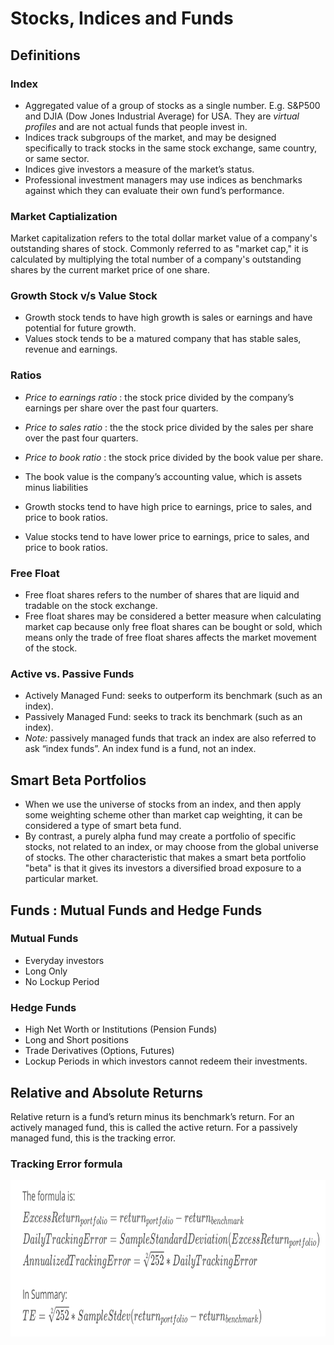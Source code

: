 # Stocks, Indices and Funds

## Definitions

### Index 
* Aggregated value of a group of stocks as a single number. E.g. S&P500 and DJIA (Dow Jones Industrial Average) for USA. They are *virtual profiles* and are not actual funds that people invest in.
* Indices track subgroups of the market, and may be designed specifically to track stocks in the same stock exchange, same country, or same sector.
* Indices give investors a measure of the market’s status.
* Professional investment managers may use indices as benchmarks against which they can evaluate their own fund’s performance.

### Market Captialization

Market capitalization refers to the total dollar market value of a company's outstanding shares of stock. Commonly referred to as "market cap," it is calculated by multiplying the total number of a company's outstanding shares by the current market price of one share.

### Growth Stock v/s Value Stock

* Growth stock tends to have high growth is sales or earnings and have potential for future growth.
* Values stock tends to be a matured company that has stable sales, revenue and earnings.

### Ratios

* *Price to earnings ratio* : the stock price divided by the company’s earnings per share over the past four quarters. 
* *Price to sales ratio* : the the stock price divided by the sales per share over the past four quarters.
* *Price to book ratio* : the stock price divided by the book value per share.

* The book value is the company’s accounting value, which is assets minus liabilities

* Growth stocks tend to have high price to earnings, price to sales, and price to book ratios.
* Value stocks tend to have lower price to earnings, price to sales, and price to book ratios.


### Free Float
* Free float shares refers to the number of shares that are liquid and tradable on the stock exchange.
* Free float shares may be considered a better measure when calculating market cap because only free float shares can be bought or sold, which means only the trade of free float shares affects the market movement of the stock.

### Active vs. Passive Funds
* Actively Managed Fund: seeks to outperform its benchmark (such as an index).
* Passively Managed Fund: seeks to track its benchmark (such as an index).
* *Note:*  passively managed funds that track an index are also referred to ask “index funds”. An index fund is a fund, not an index.


## Smart Beta Portfolios

* When we use the universe of stocks from an index, and then apply some weighting scheme other than market cap weighting, it can be considered a type of smart beta fund.
* By contrast, a purely alpha fund may create a portfolio of specific stocks, not related to an index, or may choose from the global universe of stocks. The other characteristic that makes a smart beta portfolio "beta" is that it gives its investors a diversified broad exposure to a particular market.

## Funds : Mutual Funds and Hedge Funds
### Mutual Funds
* Everyday investors
* Long Only
* No Lockup Period

### Hedge Funds

* High Net Worth or Institutions (Pension Funds)
* Long and Short positions
* Trade Derivatives (Options, Futures)
* Lockup Periods in which investors cannot redeem their investments.


## Relative and Absolute Returns

Relative return is a fund’s return minus its benchmark’s return. For an actively managed fund, this is called the active return. For a passively managed fund, this is the tracking error.

### Tracking Error formula

<img src="./Images/1. TE formula.png" width=650 height=250></img>









